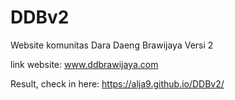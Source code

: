 # DDBv2

Website komunitas Dara Daeng Brawijaya Versi 2

link website: www.ddbrawijaya.com

Result, check in here: https://alja9.github.io/DDBv2/
